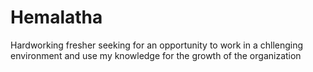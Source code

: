 # Hemalatha
Hardworking fresher seeking for an opportunity to work in a chllenging environment and use my knowledge for the growth of the organization
